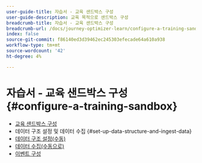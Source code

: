 ```yaml
---
user-guide-title: 자습서 - 교육 샌드박스 구성
user-guide-description: 교육 목적으로 샌드박스 구성
breadcrumb-title: 자습서 - 교육 샌드박스 구성
breadcrumb-url: /docs/journey-optimizer-learn/configure-a-training-sandbox/introduction-and-prerequisites.html
index: false
source-git-commit: f86140ed3d39462ec245303efecade64a610a938
workflow-type: tm+mt
source-wordcount: '42'
ht-degree: 4%

---
```



# 자습서 - 교육 샌드박스 구성 {#configure-a-training-sandbox}

+ [교육 샌드박스 구성](/help/tutorial-configure-a-training-sandbox/introduction-and-prerequisites.md)
+ 데이터 구조 설정 및 데이터 수집 {#set-up-data-structure-and-ingest-data}
+ [데이터 구조 설정(수동)](/help/tutorial-configure-a-training-sandbox/manual-data-set-up.md)
+ [데이터 수집(수동으로)](/help/tutorial-configure-a-training-sandbox/manual-data-ingestion.md)
+ [이벤트 구성](/help/tutorial-configure-a-training-sandbox/configure-events.md)
